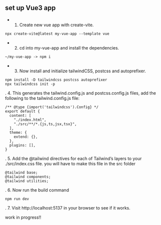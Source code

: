 ## set up Vue3 app

- 1. Create new vue app with create-vite.

```
npx create-vite@latest my-vue-app --template vue

```
- 2. cd into my-vue-app and install the dependencies.
```
~/my-vue-app -> npm i
```
- 3. Now install and initialize tailwindCSS, postcss and autoprefixer.
```
npm install -D tailwindcss postcss autoprefixer
npx tailwindcss init -p
```
. 4. This generates the tailwind.config.js and postcss.config.js files, add the following to the tailwind.config.js file: 
```
/** @type {import('tailwindcss').Config} */
export default {
  content: [
    "./index.html",
    "./src/**/*.{js,ts,jsx,tsx}",
  ],
  theme: {
    extend: {},
  },
  plugins: [],
}

```
. 5. Add the @tailwind directives for each of Tailwind’s layers to your ./src/index.css file.
you will have to make this file in the src folder
```
@tailwind base;
@tailwind components;
@tailwind utilities;
```
. 6. Now run the build command
```
npm run dev
```
. 7. Visit http://localhost:5137 in your browser to see if it works.

work in progress!!

